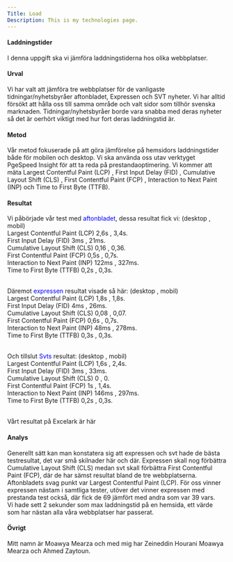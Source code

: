 ```yaml
---
Title: Load
Description: This is my technologies page.
---
```


<div class = "color_div">
<h4>Laddningstider</h4>

<p class = "text">I denna uppgift ska vi jämföra laddningstiderna hos olika webbplatser.</p>

<h4>Urval</h4>
<p class = "text">Vi har valt att jämföra tre webbplatser för de vanligaste tidningar/nyhetsbyråer aftonbladet, Expressen och SVT nyheter. Vi har alltid försökt att hålla oss till samma område och valt sidor som tillhör svenska marknaden. Tidningar/nyhetsbyråer borde vara snabba med deras nyheter så det är oerhört viktigt med hur fort deras laddningstid är.</p>

<h4>Metod</h4>
<p class = "text">Vår metod fokuserade på att göra jämförelse på hemsidors laddningstider både för mobilen och desktop. Vi ska använda oss utav verktyget PgeSpeed Insight för att ta reda på prestandaoptimering. Vi kommer att mäta Largest Contentful Paint (LCP) , First Input Delay (FID) , Cumulative Layout Shift (CLS) , First Contentful Paint (FCP) , Interaction to Next Paint (INP) och Time to First Byte (TTFB). </p>

<h4>Resultat</h4>
<p class = "text">
Vi påbörjade vår test med <a href = "https://www.aftonbladet.se/" style = "text-decoration:none; color:blue ;">aftonbladet</a>, dessa resultat fick vi: (desktop ,  mobil)<br/>
Largest Contentful Paint (LCP) 2,6s , 3,4s.<br/>
First Input Delay (FID) 3ms , 21ms.<br/>
Cumulative Layout Shift (CLS) 0,16 , 0,36.<br/>
First Contentful Paint (FCP) 0,5s , 0,7s.<br/>
Interaction to Next Paint (INP) 122ms , 327ms.<br/>
Time to First Byte (TTFB) 0,2s , 0,3s.<br/> <br/>

Däremot<a href  = "https://www.expressen.se/" style = "text-decoration:none; color:blue"> expressen </a>resultat visade så här: (desktop ,  mobil)<br/>
Largest Contentful Paint (LCP) 1,8s , 1,8s.<br/>
First Input Delay (FID) 4ms , 26ms.<br/>
Cumulative Layout Shift (CLS) 0,08 , 0,07.<br/>
First Contentful Paint (FCP) 0,6s , 0,7s.<br/>
Interaction to Next Paint (INP) 48ms , 278ms.<br/>
Time to First Byte (TTFB) 0,3s , 0,3s.<br/> <br/>

Och tillslut <a href = "https://www.svt.se/" style = "text-decoration:none; color:blue">Svts </a> resultat: (desktop ,  mobil)<br/>
Largest Contentful Paint (LCP) 1,6s , 2,4s.<br/>
First Input Delay (FID) 3ms , 33ms.<br/>
Cumulative Layout Shift (CLS) 0 , 0.<br/>
First Contentful Paint (FCP) 1s , 1,4s.<br/>
Interaction to Next Paint (INP) 146ms , 297ms.<br/>
Time to First Byte (TTFB) 0,2s , 0,3s.<br/> <br/>

Vårt resultat på Excelark är <a href = "https://docs.google.com/spreadsheets/d/e/2PACX-1vS2QBz-UVBGqGhryWz_J9JSZJcxZZZNWbv6NWXAg4xMQrgYnmyaR2swkjzKo3s7tqpspuus7_ynheoc/pubhtml" style = "text-decoration:none; target=_blank"> här </a>

</p>

<h4>Analys</h4>
<p class = "text">Generellt sätt kan man konstatera sig att expressen och svt hade de bästa testresultat, det var små skilnader här och där. Expressen skall nog förbättra Cumulative Layout Shift (CLS) medan svt skall förbättra First Contentful Paint (FCP), där de har sämst resultat bland de tre webbplatserna. Aftonbladets svag punkt var Largest Contentful Paint (LCP). För oss vinner expressen nästam i samtliga tester, utöver det vinner expressen med prestanda test också, där fick de 69 jämfört med andra som var 39 vars.<br/> Vi hade sett 2 sekunder som max laddningstid på en hemsida, ett värde som har nästan alla våra webbplatser har passerat.  </p>

<h4>Övrigt</h4>
<p class = "text">Mitt namn är Moawya Mearza och med mig har Zeineddin Hourani Moawya Mearza och Ahmed Zaytoun. <br/> <br/></p>

</div>

